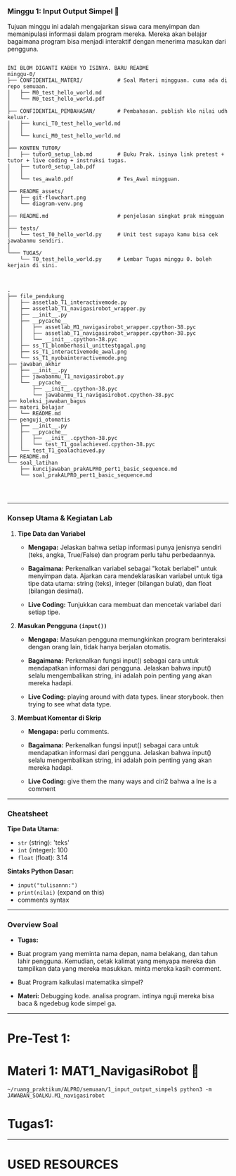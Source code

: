 ### Minggu 1: Input Output Simpel 📝

Tujuan minggu ini adalah mengajarkan siswa cara menyimpan dan memanipulasi informasi dalam program mereka. Mereka akan belajar bagaimana program bisa menjadi interaktif dengan menerima masukan dari pengguna.  

```

INI BLOM DIGANTI KABEH YO ISINYA. BARU README
minggu-0/
├── CONFIDENTIAL_MATERI/           # Soal Materi mingguan. cuma ada di repo semuaan.      
│   ├── M0_test_hello_world.md           
│   └── M0_test_hello_world.pdf  
│ 
├── CONFIDENTIAL_PEMBAHASAN/       # Pembahasan. publish klo nilai udh keluar.         
│   ├── kunci_T0_test_hello_world.md   
│   │   
│   └── kunci_M0_test_hello_world.md    
│  
├── KONTEN_TUTOR/                   
│   ├── tutor0_setup_lab.md        # Buku Prak. isinya link pretest + tutor + live coding + instruksi tugas.
│   ├── tutor0_setup_lab.pdf      
│   │   
│   └── tes_awal0.pdf              # Tes_Awal mingguan.      
│   
├── README_assets/                 
│   ├── git-flowchart.png
│   └── diagram-venv.png
│
├── README.md                      # penjelasan singkat prak mingguan                       
│ 
├── tests/
│   └── test_T0_hello_world.py     # Unit test supaya kamu bisa cek jawabanmu sendiri.
│            
└─── TUGAS/                   
    └── T0_test_hello_world.py     # Lembar Tugas minggu 0. boleh kerjain di sini.



.
├── file_pendukung
│   ├── assetlab_T1_interactivemode.py
│   ├── assetlab_T1_navigasirobot_wrapper.py
│   ├── __init__.py
│   ├── __pycache__
│   │   ├── assetlab_M1_navigasirobot_wrapper.cpython-38.pyc
│   │   ├── assetlab_T1_navigasirobot_wrapper.cpython-38.pyc
│   │   └── __init__.cpython-38.pyc
│   ├── ss_T1_blomberhasil_unittestgagal.png
│   ├── ss_T1_interactivemode_awal.png
│   └── ss_T1_nyobainteractivemode.png
├── jawaban_akhir
│   ├── __init__.py
│   ├── jawabanmu_T1_navigasirobot.py
│   └── __pycache__
│       ├── __init__.cpython-38.pyc
│       └── jawabanmu_T1_navigasirobot.cpython-38.pyc
├── koleksi_jawaban_bagus
├── materi_belajar
│   └── README.md
├── penguji_otomatis
│   ├── __init__.py
│   ├── __pycache__
│   │   ├── __init__.cpython-38.pyc
│   │   └── test_T1_goalachieved.cpython-38.pyc
│   └── test_T1_goalachieved.py
├── README.md
└── soal_latihan
    ├── kuncijawaban_prakALPRO_pert1_basic_sequence.md
    └── soal_prakALPRO_pert1_basic_sequence.md




```

---

### Konsep Utama & Kegiatan Lab

1. **Tipe Data dan Variabel**  
   
   * **Mengapa:** Jelaskan bahwa setiap informasi punya jenisnya sendiri (teks, angka, True/False) dan program perlu tahu perbedaannya.  
   
   * **Bagaimana:** Perkenalkan variabel sebagai "kotak berlabel" untuk menyimpan data. Ajarkan cara mendeklarasikan variabel untuk tiga tipe data utama: string (teks), integer (bilangan bulat), dan float (bilangan desimal).  
   
   * **Live Coding:** Tunjukkan cara membuat dan mencetak variabel dari setiap tipe.  

2. **Masukan Pengguna `(input())`**  
   
   * **Mengapa:** Masukan pengguna memungkinkan program berinteraksi dengan orang lain, tidak hanya berjalan otomatis.
   
   * **Bagaimana:** Perkenalkan fungsi input() sebagai cara untuk mendapatkan informasi dari pengguna. Jelaskan bahwa input() selalu mengembalikan string, ini adalah poin penting yang akan mereka hadapi.  
   
   * **Live Coding:** playing around with data types. linear storybook. then trying to see what data type.  

3. **Membuat Komentar di Skrip**  

   * **Mengapa:** perlu comments.
   
   * **Bagaimana:** Perkenalkan fungsi input() sebagai cara untuk mendapatkan informasi dari pengguna. Jelaskan bahwa input() selalu mengembalikan string, ini adalah poin penting yang akan mereka hadapi.  
   
   * **Live Coding:** give them the many ways and ciri2 bahwa a lne is a comment
---

### Cheatsheet

**Tipe Data Utama:**

* `str` (string): 'teks'
* `int` (integer): 100
* `float` (float): 3.14

**Sintaks Python Dasar:**

* `input("tulisannn:")`
* `print(nilai)`
(expand on this)
* comments syntax


---

### Overview Soal

* **Tugas:** 
* Buat program yang meminta nama depan, nama belakang, dan tahun lahir pengguna. Kemudian, cetak kalimat yang menyapa mereka dan tampilkan data yang mereka masukkan. minta mereka kasih comment.  
* Buat Program kalkulasi matematika simpel?

* **Materi:** Debugging kode. analisa program. intinya nguji mereka bisa baca & ngedebug kode simpel ga.

---
# Pre-Test 1:





# Materi 1: MAT1_NavigasiRobot 🔌
```
~/ruang_praktikum/ALPRO/semuaan/1_input_output_simpel$ python3 -m JAWABAN_SOALKU.M1_navigasirobot
```


# Tugas1: 



---
# USED RESOURCES



